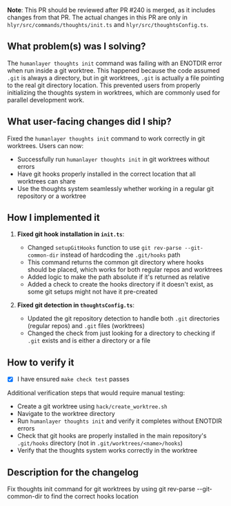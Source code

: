 **Note**: This PR should be reviewed after PR #240 is merged, as it includes changes from that PR. The actual changes in this PR are only in `hlyr/src/commands/thoughts/init.ts` and `hlyr/src/thoughtsConfig.ts`.

## What problem(s) was I solving?

The `humanlayer thoughts init` command was failing with an ENOTDIR error when run inside a git worktree. This happened because the code assumed `.git` is always a directory, but in git worktrees, `.git` is actually a file pointing to the real git directory location. This prevented users from properly initializing the thoughts system in worktrees, which are commonly used for parallel development work.

## What user-facing changes did I ship?

Fixed the `humanlayer thoughts init` command to work correctly in git worktrees. Users can now:

- Successfully run `humanlayer thoughts init` in git worktrees without errors
- Have git hooks properly installed in the correct location that all worktrees can share
- Use the thoughts system seamlessly whether working in a regular git repository or a worktree

## How I implemented it

1. **Fixed git hook installation in `init.ts`**:

   - Changed `setupGitHooks` function to use `git rev-parse --git-common-dir` instead of hardcoding the `.git/hooks` path
   - This command returns the common git directory where hooks should be placed, which works for both regular repos and worktrees
   - Added logic to make the path absolute if it's returned as relative
   - Added a check to create the hooks directory if it doesn't exist, as some git setups might not have it pre-created

2. **Fixed git detection in `thoughtsConfig.ts`**:
   - Updated the git repository detection to handle both `.git` directories (regular repos) and `.git` files (worktrees)
   - Changed the check from just looking for a directory to checking if `.git` exists and is either a directory or a file

## How to verify it

- [x] I have ensured `make check test` passes

Additional verification steps that would require manual testing:

- Create a git worktree using `hack/create_worktree.sh`
- Navigate to the worktree directory
- Run `humanlayer thoughts init` and verify it completes without ENOTDIR errors
- Check that git hooks are properly installed in the main repository's `.git/hooks` directory (not in `.git/worktrees/<name>/hooks`)
- Verify that the thoughts system works correctly in the worktree

## Description for the changelog

Fix thoughts init command for git worktrees by using git rev-parse --git-common-dir to find the correct hooks location
